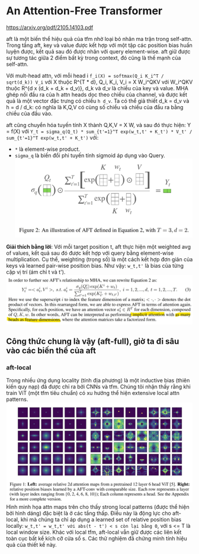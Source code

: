 # An Attention-Free Transformer
https://arxiv.org/pdf/2105.14103.pdf

aft là một biến thể hiệu quả của tfm nhờ loại bỏ nhân ma trận trong self-attn. Trong tầng aft, key và value được kết hợp với một tập các position bias huấn luyện được, kết quả sau đó được nhân với query element-wise. aft giữ được sự tương tác giữa 2 điểm bất kỳ trong context, đó cũng là thế mạnh của self-attn.

Với mult-head attn, với mỗi head i `f_i(X) = softmax(Q_i K_i^T / sqrt(d_k)) V_i` với X thuộc R^{T * d}, Q_i, K_i, V_i = X W_i^QKV với 
W_i^QKV thuộc R^{d x (d_k + d_k + d_v)}, d_k và d_v là chiều của key và value. MHA ghép nối đầu ra của h attn heads dọc theo chiều của channel, và được kết quả là một vector đặc trưng có chiều `h d_v`. Ta có thể giả thiết d_k = d_v và h = d / d_k: có nghĩa là K,Q,V có cùng số chiều và chiều của đầu ra bằng chiều của đầu vào.

aft cũng chuyển hóa tuyến tính X thành Q,K,V = X W, và sau đó thực hiện: Y = f(X) với
`Y_t = sigma_q(Q_t) * sum_{t'=1}^T exp(w_t,t' + K_t') * V_t' / sum_{t'=1}^T exp(w_t,t' + K_t')` với:
- `*` là element-wise product.
- `sigma_q` là biến đổi phi tuyến tính sigmoid áp dụng vào Query.
![](files/aft-00.jpg)

__Giải thích bằng lời__: Với mỗi target position t, aft thực hiện một weighted avg of values, kết quả sau đó được kết hợp với query bằng element-wise multiplication. Cụ thể, weighting (trọng số) là một cách kết hợp đơn giản của keys và learned pair-wise position bias. Như vậy: `w_t,t'` là bias của từng cặp vị trí (ám chỉ t và t').
![](files/aft-01.jpg)

## Công thức chung là vậy (aft-full), giờ ta đi sâu vào các biến thể của aft

### aft-local

Trong nhiều ứng dụng locality (tính địa phương) là một inductive bias (thiên kiến quy nạp) đã được chỉ ra bởi CNNs và tfm. Chúng tôi nhận thấy rằng khi train ViT (một tfm tiêu chuẩn) có xu hướng thể hiện extensive local attn patterns.
![](files/aft-02.jpg)
Hình minh họa attn maps trên cho thấy strong local patterns (được thể hiện bởi hình dáng) đặc biệt là ở các tầng thấp. Điều này là động lực cho aft-local, khi mà chúng ta chỉ áp dụng a learned set of relative position bias locally:
`w_t,t' = w_t,t' với abs(t - t') < s còn lại bằng 0`, với s <= T là local window size. Khác với local tfm, aft-local vẫn giữ được các liên kết toàn cục bất kể kích cỡ cửa sổ s. Các thử nghiệm đã chứng minh tính hiệu quả của thiết kế này.
